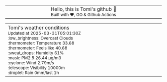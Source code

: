 
<div align="center">
<table>
<tbody>
<td align="center">
<img width="2000" height="0"><br>
Hello, this is Tomi's github 👋<br>
<sup>Built with ❤️, GO & Github Actions</sup><br>
<img width="2000" height="0">
</td>
</tbody>
</table>
</div>
<table>
<tbody>
<td align="left">
<img width="2000" height="0"><br>
Tomi's weather conditions<br>
<sup>Updated at 2025-03-31T05:01:30Z</sup><br>
<sup>:low_brightness: Overcast Clouds</sup><br>
<sup>:thermometer: Temperature 33.68 </sup><br>
<sup>:thermometer: Feels like 40.68</sup><br>
<sup>:sweat_drops: Humidity 61%</sup><br>
<sup>:mask: PM2.5 26.44 μg/m3</sup><br>
<sup>:cyclone: Wind 2.79m/s </sup><br>
<sup>:telescope: Visibility 10000m </sup><br>
<sup>:droplet: Rain 0mm/last 1h </sup><br>
<img width="2000" height="0">
</td>
<td align="left">
<img width="2000" height="0"><br>
<br>
<img width="2000" height="0">
</td>
</tbody>
</table>
</div>
    
